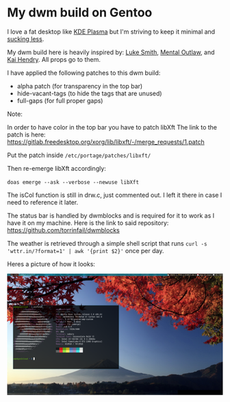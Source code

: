 # My dwm build on Gentoo

I love a fat desktop like [KDE Plasma](https://kde.org/plasma-desktop/) but I'm striving to keep it minimal and [sucking less](https://suckless.org/philosophy/).

My dwm build here is heavily inspired by: [Luke Smith](https://github.com/LukeSmithxyz), [Mental Outlaw](https://github.com/MentalOutlaw), and [Kai Hendry](https://github.com/kaihendry). All props go to them.

I have applied the following patches to this dwm build:

* alpha patch (for transparency in the top bar)
* hide-vacant-tags (to hide the tags that are unused)
* full-gaps (for full proper gaps)

Note: 

In order to have color in the top bar you have to patch libXft
The link to the patch is here:
https://gitlab.freedesktop.org/xorg/lib/libxft/-/merge_requests/1.patch

Put the patch inside `/etc/portage/patches/libxft/`

Then re-emerge libXft accordingly:

`doas emerge --ask --verbose --newuse libXft`


The isCol function is still in drw.c, just commented out. I left it there in case I need to reference it later.

The status bar is handled by dwmblocks and is required for it to work as I have it on my machine. Here is the link to said repository: https://github.com/torrinfail/dwmblocks

The weather is retrieved through a simple shell script that runs `curl -s 'wttr.in/?format=1' | awk '{print $2}'` once per day. 

Heres a picture of how it looks:

![](./2022-08-27_02-15.png)

